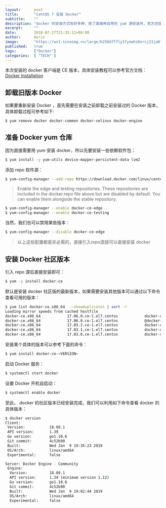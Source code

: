 ```yaml
---
layout:      post
title:       "CentOS 7 安装 Docker"
subtitle:    ""
description: "docker 的安装方式有好多种，除了直接用自带的 yum 源安装外，官方还提供了 docker 各个版本的 yum 源，本次安装选择在 CentOS 7 系统上安装免费版的的 ce 版本"
excerpt:     ""
date:        2018-07-27T21:35:11+08:00
author:      Aeric
image:       "https://wx1.sinaimg.cn/large/b258d7f7ly1fynwhi6nrcj21ja0lodv3.jpg"
published:   true
tags:        ["Docker"]
categories:  [ "TECH" ]
---
```


本次安装的 docker 客户端是 CE 版本，具体安装教程可以参考官方文档： [Docker Installation](https://docs.docker.com/glossary/?term=installation)

## 卸载旧版本 Docker

如果要重新安装 Docker ，首先需要在安装之前卸载之前安装过的 Docker 版本，具体卸载过程可参考如下:

```bash
$ yum remove docker docker-common docker-selinux docker-engine
```
## 准备 Docker yum 仓库

因为直接需要用 yum 安装 docker，所以先要安装一些依赖软件包：

```bash
$ yum install -y yum-utils device-mapper-persistent-data lvm2
```

添加  repo 软件源：

```bash
$ yum-config-manager --add-repo https://download.docker.com/linux/centos/docker-ce.repo
```

> Enable the edge and testing repositories. These repositories are included in the docker.repo file above but are disabled by default. You can enable them alongside the stable repository.

```bash
$ yum-config-manager --enable docker-ce-edge
$ yum-config-manager --enable docker-ce-testing
```
当然，我们也可以禁用某些版本：

```bash
$ yum-config-manager --disable docker-ce-edge
```
> 以上这些配置都是非必需的，直接引入repo源就可以直接安装 docker

## 安装 Docker 社区版本

引入 repo 源后直接安装即可：

```bash
$ yum -y install docker-ce
```
默认是安装 docker 社区版的最新版本，如果需要安装其他版本可以通过以下命令查看可用的版本：

```bash
$ yum list docker-ce.x86_64  --showduplicates | sort -r
Loading mirror speeds from cached hostfile
docker-ce.x86_64            17.06.0.ce-1.el7.centos            docker-ce-stable 
docker-ce.x86_64            17.06.0.ce-1.el7.centos            @docker-ce-stable
docker-ce.x86_64            17.03.2.ce-1.el7.centos            docker-ce-stable 
docker-ce.x86_64            17.03.1.ce-1.el7.centos            docker-ce-stable 
docker-ce.x86_64            17.03.0.ce-1.el7.centos            docker-ce-stable 
```
安装某个具体的版本可以参考下面的命令：

```bash
$ yum install docker-ce-<VERSION>
```
启动 Docker 服务：

```bash
$ systemctl start docker
```
设置 Docker 开机自启动：

```bash 
$ systemctl enable docker
```
至此， docker 的社区版本已经安装完成，我们可以利用如下命令查看 docker 的具体版本：

```bash
$ docker version 
Client:
 Version:           18.09.1
 API version:       1.39
 Go version:        go1.10.6
 Git commit:        4c52b90
 Built:             Wed Jan  9 19:35:23 2019
 OS/Arch:           linux/amd64
 Experimental:      false

Server: Docker Engine - Community
 Engine:
  Version:          18.09.1
  API version:      1.39 (minimum version 1.12)
  Go version:       go1.10.6
  Git commit:       4c52b90
  Built:            Wed Jan  9 19:02:44 2019
  OS/Arch:          linux/amd64
  Experimental:     false
```

